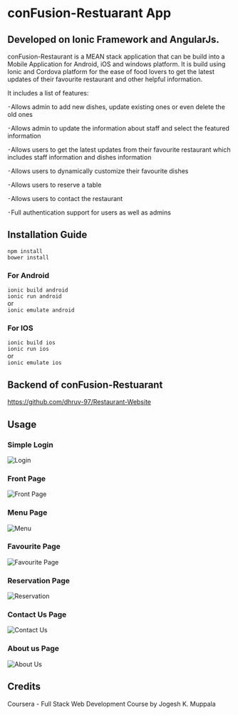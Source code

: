 # conFusion-Restuarant App
## Developed on Ionic Framework and AngularJs.

conFusion-Restaurant is a MEAN stack application that can be build into a Mobile Application for Android, iOS and windows platform. It is build using Ionic and Cordova platform for the ease of food lovers to get the latest updates of their favourite restaurant and other helpful information.

It includes a list of features:

⁃Allows admin to add new dishes, update existing ones or even delete the old ones

⁃Allows admin to update the information about staff and select the featured information

⁃Allows users to get the latest updates from their favourite restaurant which includes staff information and dishes information

⁃Allows users to dynamically customize their favourite dishes

⁃Allows users to reserve a table

⁃Allows users to contact the restaurant

⁃Full authentication support for users as well as admins

## Installation Guide
`npm install`
<br>
`bower install`
### For Android
`ionic build android`
<br>
`ionic run android`
<br>
or
<br>
`ionic emulate android`
### For IOS
`ionic build ios`
<br>
`ionic run ios`
<br>
or
<br>
`ionic emulate ios`

## Backend of conFusion-Restuarant
https://github.com/dhruv-97/Restaurant-Website

## Usage

### Simple Login
![Login](https://github.com/dhruv-97/conFusion-ionic/blob/master/assets/Screenshot_20170429-000444_nexus5x-portrait.png)
### Front Page
![Front Page](https://github.com/dhruv-97/conFusion-ionic/blob/master/assets/Screenshot_20170429-000231_nexus5x-portrait.png)
### Menu Page
![Menu](https://github.com/dhruv-97/conFusion-ionic/blob/master/assets/Screenshot_20170429-000319_nexus5x-portrait.png)
### Favourite Page
![Favourite Page](https://github.com/dhruv-97/conFusion-ionic/blob/master/assets/Screenshot_20170429-000556_nexus5x-portrait.png)
### Reservation Page
![Reservation](https://github.com/dhruv-97/conFusion-ionic/blob/master/assets/Screenshot_20170429-000418_nexus5x-portrait.png)
### Contact Us Page
![Contact Us](https://github.com/dhruv-97/conFusion-ionic/blob/master/assets/Screenshot_20170429-000425_nexus5x-portrait.png)
### About us Page
![About Us](https://github.com/dhruv-97/conFusion-ionic/blob/master/assets/Screenshot_20170429-000254_nexus5x-portrait.png)

## Credits
Coursera - Full Stack Web Development Course by Jogesh K. Muppala

